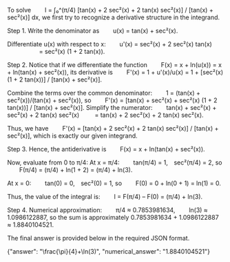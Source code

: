 To solve
  I = ∫₀^(π/4) [tan(x) + 2 sec²(x) + 2 tan(x) sec²(x)] / [tan(x) + sec²(x)] dx,
we first try to recognize a derivative structure in the integrand.

Step 1. Write the denominator as
  u(x) = tan(x) + sec²(x).

Differentiate u(x) with respect to x:
  u'(x) = sec²(x) + 2 sec²(x) tan(x)
      = sec²(x) (1 + 2 tan(x)).

Step 2. Notice that if we differentiate the function
  F(x) = x + ln(u(x)) = x + ln(tan(x) + sec²(x)),
its derivative is
  F'(x) = 1 + u'(x)/u(x) = 1 + [sec²(x)(1 + 2 tan(x))] / [tan(x) + sec²(x)].

Combine the terms over the common denominator:
  1 = (tan(x) + sec²(x))/(tan(x) + sec²(x)),
so
  F'(x) = [tan(x) + sec²(x) + sec²(x) (1 + 2 tan(x))] / [tan(x) + sec²(x)].
Simplify the numerator:
  tan(x) + sec²(x) + sec²(x) + 2 tan(x) sec²(x)
   = tan(x) + 2 sec²(x) + 2 tan(x) sec²(x).

Thus, we have
  F'(x) = [tan(x) + 2 sec²(x) + 2 tan(x) sec²(x)] / [tan(x) + sec²(x)],
which is exactly our given integrand.

Step 3. Hence, the antiderivative is
  F(x) = x + ln(tan(x) + sec²(x)).

Now, evaluate from 0 to π/4:
At x = π/4:
  tan(π/4) = 1, sec²(π/4) = 2,
so
  F(π/4) = (π/4) + ln(1 + 2) = (π/4) + ln(3).

At x = 0:
  tan(0) = 0, sec²(0) = 1,
so
  F(0) = 0 + ln(0 + 1) = ln(1) = 0.

Thus, the value of the integral is:
  I = F(π/4) – F(0) = (π/4) + ln(3).

Step 4. Numerical approximation:
  π/4 ≈ 0.7853981634,
  ln(3) ≈ 1.0986122887,
so the sum is approximately 0.7853981634 + 1.0986122887 ≈ 1.8840104521.

The final answer is provided below in the required JSON format.

{"answer": "\\frac{\\pi}{4}+\\ln(3)", "numerical_answer": "1.8840104521"}